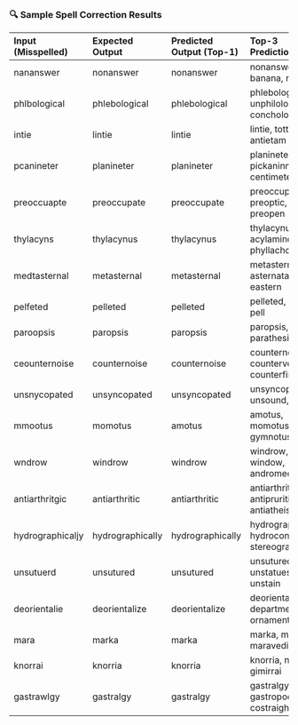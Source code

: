 ### 🔍 Sample Spell Correction Results

| Input (Misspelled)   | Expected Output   | Predicted Output (Top-1)   | Top-3 Predictions                              | Correct?   |
|:---------------------|:------------------|:---------------------------|:-----------------------------------------------|:-----------|
| nananswer            | nonanswer         | nonanswer                  | nonanswer, banana, nane                        | ✅         |
| phlbological         | phlebological     | phlebological              | phlebological, unphilological, conchological   | ✅         |
| intie                | lintie            | lintie                     | lintie, tottie, antietam                       | ✅         |
| pcanineter           | planineter        | planineter                 | planineter, pickaninny, centimeter             | ✅         |
| preoccuapte          | preoccupate       | preoccupate                | preoccupate, preoptic, preopen                 | ✅         |
| thylacyns            | thylacynus        | thylacynus                 | thylacynus, acylamino, phyllachora             | ✅         |
| medtasternal         | metasternal       | metasternal                | metasternal, asternata, eastern                | ✅         |
| pelfeted             | pelleted          | pelleted                   | pelleted, velated, pell                        | ✅         |
| paroopsis            | paropsis          | paropsis                   | paropsis, paroli, parathesis                   | ✅         |
| ceounternoise        | counternoise      | counternoise               | counternoise, countervote, counterfire         | ✅         |
| unsnycopated         | unsyncopated      | unsyncopated               | unsyncopated, unsound, unsin                   | ✅         |
| mmootus              | momotus           | amotus                     | amotus, momotus, gymnotus                      | ❌         |
| wndrow               | windrow           | windrow                    | windrow, window, andromede                     | ✅         |
| antiarthritgic       | antiarthritic     | antiarthritic              | antiarthritic, antipruritic, antiatheist       | ✅         |
| hydrographicaljy     | hydrographically  | hydrographically           | hydrographically, hydroconion, stereographical | ✅         |
| unsutuerd            | unsutured         | unsutured                  | unsutured, unstatuesque, unstain               | ✅         |
| deorientalie         | deorientalize     | deorientalize              | deorientalize, departmentalize, ornamentalize  | ✅         |
| mara                 | marka             | marka                      | marka, marc, maravedi                          | ✅         |
| knorrai              | knorria           | knorria                    | knorria, norah, gimirrai                       | ✅         |
| gastrawlgy           | gastralgy         | gastralgy                  | gastralgy, gastropodan, costraight             | ✅         |
